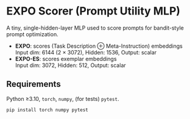 # EXPO Scorer (Prompt Utility MLP)

A tiny, single-hidden-layer MLP used to score prompts for bandit-style prompt optimization.

- **EXPO**: scores (Task Description ⊕ Meta-Instruction) embeddings  
  Input dim: 6144 (2 × 3072), Hidden: 1536, Output: scalar
- **EXPO-ES**: scores exemplar embeddings  
  Input dim: 3072, Hidden: 512, Output: scalar

## Requirements
Python ≥3.10, `torch`, `numpy`, (for tests) `pytest`.

```bash
pip install torch numpy pytest
